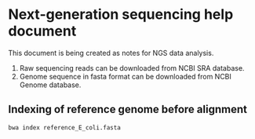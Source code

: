 # Next-generation sequencing help document
This document is being created as notes for  NGS data analysis.


1. Raw sequencing reads can be downloaded from NCBI SRA database.
2. Genome sequence in fasta format can be downloaded from NCBI Genome database.

## Indexing of reference genome before alignment
```bwa index reference_E_coli.fasta```
